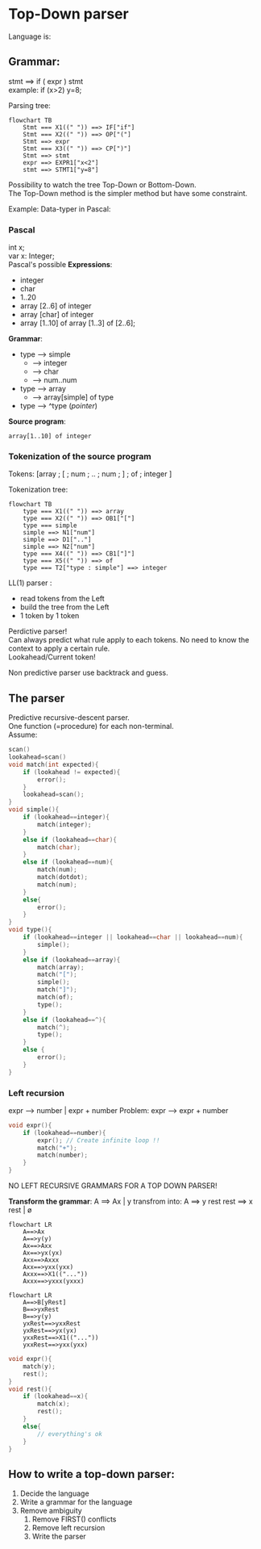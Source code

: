 # Top-Down parser

Language is:

## Grammar:

stmt ==> if ( expr ) stmt  
example: if (x>2) y=8;

Parsing tree:

```mermaid
flowchart TB
    Stmt === X1((" ")) ==> IF["if"]
    Stmt === X2((" ")) ==> OP["("]
    Stmt ==> expr
    Stmt === X3((" ")) ==> CP[")"]
    Stmt ==> stmt
    expr ==> EXPR1["x<2"]
    stmt ==> STMT1["y=8"]
```

Possibility to watch the tree Top-Down or Bottom-Down.  
The Top-Down method is the simpler method but have some constraint.

Example: Data-typer in Pascal:

### Pascal

int x;  
var x: Integer;  
Pascal's possible **Expressions**:

-   integer
-   char
-   1..20
-   array [2..6] of integer
-   array [char] of integer
-   array [1..10] of array [1..3] of [2..6];

**Grammar**:

-   type --> simple
    -   --> integer
    -   --> char
    -   --> num..num
-   type --> array
    -   --> array[simple] of type
-   type --> ^type (_pointer_)

**Source program**:

```
array[1..10] of integer
```

### Tokenization of the source program

Tokens: [array ; [ ; num ; .. ; num ; ] ; of ; integer ]

Tokenization tree:

```mermaid
flowchart TB
    type === X1((" ")) ==> array
    type === X2((" ")) ==> OB1["["]
    type === simple
    simple ==> N1["num"]
    simple ==> D1[".."]
    simple ==> N2["num"]
    type === X4((" ")) ==> CB1["]"]
    type === X5((" ")) ==> of
    type === T2["type : simple"] ==> integer
```

LL(1) parser :

-   read tokens from the Left
-   build the tree from the Left
-   1 token by 1 token

Perdictive parser!  
Can always predict what rule apply to each tokens. No need to know the context to apply a certain rule.  
Lookahead/Current token!

Non predictive parser use backtrack and guess.

## The parser

Predictive recursive-descent parser.  
One function (=procedure) for each non-terminal.  
Assume:

```C
scan()
lookahead=scan()
void match(int expected){
    if (lookahead != expected){
        error();
    }
    lookahead=scan();
}
void simple(){
    if (lookahead==integer){
        match(integer);
    }
    else if (lookahead==char){
        match(char);
    }
    else if (lookahead==num){
        match(num);
        match(dotdot);
        match(num);
    }
    else{
        error();
    }
}
void type(){
    if (lookahead==integer || lookahead==char || lookahead==num){
        simple();
    }
    else if (lookahead==array){
        match(array);
        match("[");
        simple();
        match("]");
        match(of);
        type();
    }
    else if (lookahead==^){
        match(^);
        type();
    }
    else {
        error();
    }
}
```

### Left recursion

expr --> number | expr + number
Problem: expr --> expr + number

```C
void expr(){
    if (lookahead==number){
        expr(); // Create infinite loop !!
        match("+");
        match(number);
    }
}
```

NO LEFT RECURSIVE GRAMMARS FOR A TOP DOWN PARSER!

**Transform the grammar**:
A ==> Ax | y
transfrom into:
A ==> y rest
rest ==> x rest | ø

```mermaid
flowchart LR
    A==>Ax
    A==>y(y)
    Ax==>Axx
    Ax==>yx(yx)
    Axx==>Axxx
    Axx==>yxx(yxx)
    Axxx==>X1(("..."))
    Axxx==>yxxx(yxxx)
```

```mermaid
flowchart LR
    A==>B[yRest]
    B==>yxRest
    B==>y(y)
    yxRest==>yxxRest
    yxRest==>yx(yx)
    yxxRest==>X1(("..."))
    yxxRest==>yxx(yxx)
```

```C
void expr(){
    match(y);
    rest();
}
void rest(){
    if (lookahead==x){
        match(x);
        rest();
    }
    else{
        // everything's ok
    }
}
```

## How to write a top-down parser:

1. Decide the language
2. Write a grammar for the language
3. Remove ambiguity
   1. Remove FIRST() conflicts
   2. Remove left recursion
   3. Write the parser

